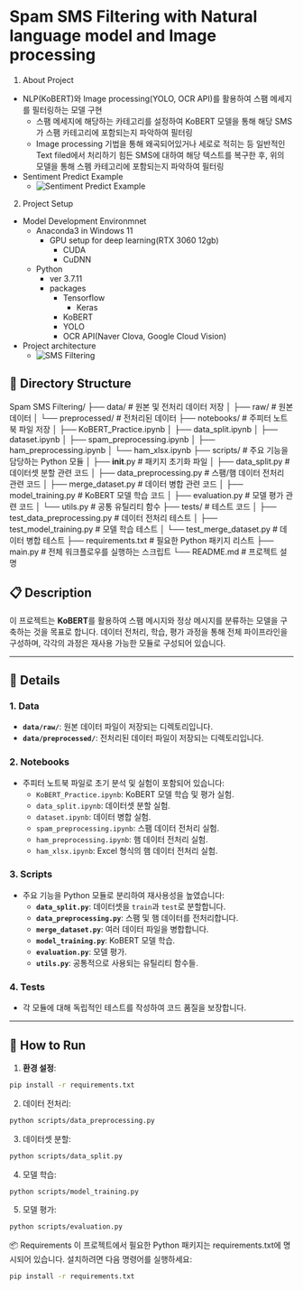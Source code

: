 # Spam SMS Filtering with Natural language model and Image processing

1. About Project

- NLP(KoBERT)와 Image processing(YOLO, OCR API)를 활용하여 스팸 메세지를 필터링하는 모델 구현
  - 스팸 메세지에 해당하는 카테고리를 설정하여 KoBERT 모델을 통해 해당 SMS가 스팸 카테고리에 포함되는지 파악하여 필터링
  - Image processing 기법을 통해 왜곡되어있거나 세로로 적히는 등 일반적인 Text filed에서 처리하기 힘든 SMS에 대하여 해당 텍스트를 복구한 후, 위의 모델을 통해 스펨 카테고리에 포함되는지 파악하여 필터링
- Sentiment Predict Example
  - ![Sentiment Predict Example](https://github.com/user-attachments/assets/094c3de1-eddc-4d16-b66e-29129824343b)

2. Project Setup

- Model Development Environmnet
  - Anaconda3 in Windows 11
    - GPU setup for deep learning(RTX 3060 12gb)
      - CUDA
      - CuDNN
  - Python
    - ver 3.7.11
    - packages
      - Tensorflow
        - Keras
      - KoBERT
      - YOLO
      - OCR API(Naver Clova, Google Cloud Vision)
- Project architecture
  - ![SMS Filtering](https://github.com/user-attachments/assets/511bd687-edcf-4e68-bd1f-88dc86e59242)

## 📂 Directory Structure

Spam SMS Filtering/
├── data/ # 원본 및 전처리 데이터 저장
│ ├── raw/ # 원본 데이터
│ └── preprocessed/ # 전처리된 데이터
├── notebooks/ # 주피터 노트북 파일 저장
│ ├── KoBERT_Practice.ipynb
│ ├── data_split.ipynb
│ ├── dataset.ipynb
│ ├── spam_preprocessing.ipynb
│ ├── ham_preprocessing.ipynb
│ └── ham_xlsx.ipynb
├── scripts/ # 주요 기능을 담당하는 Python 모듈
│ ├── **init**.py # 패키지 초기화 파일
│ ├── data_split.py # 데이터셋 분할 관련 코드
│ ├── data_preprocessing.py # 스팸/햄 데이터 전처리 관련 코드
│ ├── merge_dataset.py # 데이터 병합 관련 코드
│ ├── model_training.py # KoBERT 모델 학습 코드
│ ├── evaluation.py # 모델 평가 관련 코드
│ └── utils.py # 공통 유틸리티 함수
├── tests/ # 테스트 코드
│ ├── test_data_preprocessing.py # 데이터 전처리 테스트
│ ├── test_model_training.py # 모델 학습 테스트
│ └── test_merge_dataset.py # 데이터 병합 테스트
├── requirements.txt # 필요한 Python 패키지 리스트
├── main.py # 전체 워크플로우를 실행하는 스크립트
└── README.md # 프로젝트 설명

## 📋 Description

이 프로젝트는 **KoBERT**를 활용하여 스팸 메시지와 정상 메시지를 분류하는 모델을 구축하는 것을 목표로 합니다. 데이터 전처리, 학습, 평가 과정을 통해 전체 파이프라인을 구성하며, 각각의 과정은 재사용 가능한 모듈로 구성되어 있습니다.

---

## 📁 Details

### **1. Data**

- **`data/raw/`**: 원본 데이터 파일이 저장되는 디렉토리입니다.
- **`data/preprocessed/`**: 전처리된 데이터 파일이 저장되는 디렉토리입니다.

### **2. Notebooks**

- 주피터 노트북 파일로 초기 분석 및 실험이 포함되어 있습니다:
  - `KoBERT_Practice.ipynb`: KoBERT 모델 학습 및 평가 실험.
  - `data_split.ipynb`: 데이터셋 분할 실험.
  - `dataset.ipynb`: 데이터 병합 실험.
  - `spam_preprocessing.ipynb`: 스팸 데이터 전처리 실험.
  - `ham_preprocessing.ipynb`: 햄 데이터 전처리 실험.
  - `ham_xlsx.ipynb`: Excel 형식의 햄 데이터 전처리 실험.

### **3. Scripts**

- 주요 기능을 Python 모듈로 분리하여 재사용성을 높였습니다:
  - **`data_split.py`**: 데이터셋을 `train`과 `test`로 분할합니다.
  - **`data_preprocessing.py`**: 스팸 및 햄 데이터를 전처리합니다.
  - **`merge_dataset.py`**: 여러 데이터 파일을 병합합니다.
  - **`model_training.py`**: KoBERT 모델 학습.
  - **`evaluation.py`**: 모델 평가.
  - **`utils.py`**: 공통적으로 사용되는 유틸리티 함수들.

### **4. Tests**

- 각 모듈에 대해 독립적인 테스트를 작성하여 코드 품질을 보장합니다.

---

## 🚀 How to Run

1. **환경 설정**:

```bash
pip install -r requirements.txt
```

2. 데이터 전처리:

```bash
python scripts/data_preprocessing.py
```

3. 데이터셋 분할:

```bash
python scripts/data_split.py
```

4. 모델 학습:

```bash
python scripts/model_training.py
```

5. 모델 평가:

```bash
python scripts/evaluation.py
```

📦 Requirements
이 프로젝트에서 필요한 Python 패키지는 requirements.txt에 명시되어 있습니다. 설치하려면 다음 명령어를 실행하세요:

```bash
pip install -r requirements.txt
```
